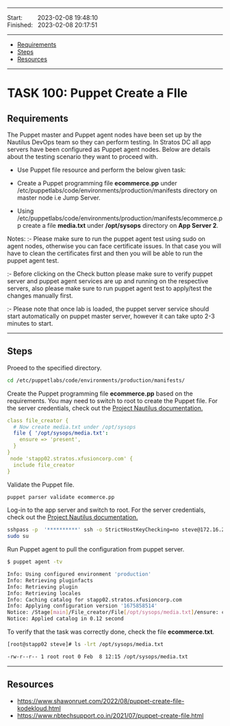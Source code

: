 
------------------------------

Start: &nbsp;&nbsp;&nbsp;&nbsp;&nbsp;&nbsp;&nbsp;&nbsp;2023-02-08 19:48:10  
Finished: &nbsp;&nbsp;2023-02-08 20:17:51

------------------------------

- [Requirements](#requirements)
- [Steps](#steps)
- [Resources](#resources)

------------------------------

# TASK 100: Puppet Create a FIle

## Requirements

The Puppet master and Puppet agent nodes have been set up by the Nautilus DevOps team so they can perform testing. In Stratos DC all app servers have been configured as Puppet agent nodes. Below are details about the testing scenario they want to proceed with.

- Use Puppet file resource and perform the below given task:

- Create a Puppet programming file **ecommerce.pp** under /etc/puppetlabs/code/environments/production/manifests directory on master node i.e Jump Server.

- Using /etc/puppetlabs/code/environments/production/manifests/ecommerce.pp create a file **media.txt** under **/opt/sysops** directory on **App Server 2**.

Notes: :- Please make sure to run the puppet agent test using sudo on agent nodes, otherwise you can face certificate issues. In that case you will have to clean the certificates first and then you will be able to run the puppet agent test.

:- Before clicking on the Check button please make sure to verify puppet server and puppet agent services are up and running on the respective servers, also please make sure to run puppet agent test to apply/test the changes manually first.

:- Please note that once lab is loaded, the puppet server service should start automatically on puppet master server, however it can take upto 2-3 minutes to start.

------------------------------

## Steps

Proeed to the specified directory.

```bash
cd /etc/puppetlabs/code/environments/production/manifests/ 
```


Create the Puppet programming file **ecommerce.pp** based on the requirements. You may need to switch to root to create the Puppet file. For the server credentials, check out the [Project Nautilus documentation.](https://kodekloudhub.github.io/kodekloud-engineer/docs/projects/nautilus)

```yaml
class file_creator {
  # Now create media.txt under /opt/sysops
  file { '/opt/sysops/media.txt':
    ensure => 'present',
  }
}
 node 'stapp02.stratos.xfusioncorp.com' {
  include file_creator
}
```


Validate the Puppet file.

```bash
puppet parser validate ecommerce.pp 
```

Log-in to the app server and switch to root. For the server credentials, check out the [Project Nautilus documentation.](https://kodekloudhub.github.io/kodekloud-engineer/docs/projects/nautilus)

```bash
sshpass -p  '**********' ssh -o StrictHostKeyChecking=no steve@172.16.238.11
sudo su 
```

Run Puppet agent to pull the configuration from puppet server.

```bash
$ puppet agent -tv

Info: Using configured environment 'production'
Info: Retrieving pluginfacts
Info: Retrieving plugin
Info: Retrieving locales
Info: Caching catalog for stapp02.stratos.xfusioncorp.com
Info: Applying configuration version '1675858514'
Notice: /Stage[main]/File_creator/File[/opt/sysops/media.txt]/ensure: created
Notice: Applied catalog in 0.12 second


```

To verify that the task was correctly done, check the file **ecommerce.txt**.

```bash
[root@stapp02 steve]# ls -lrt /opt/sysops/media.txt

-rw-r--r-- 1 root root 0 Feb  8 12:15 /opt/sysops/media.txt
```

------------------------------

## Resources

- https://www.shawonruet.com/2022/08/puppet-create-file-kodekloud.html
- https://www.nbtechsupport.co.in/2021/07/puppet-create-file.html
